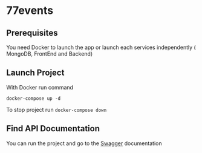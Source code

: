 # 77events

## Prerequisites
You need Docker to launch the app or launch each services independently ( MongoDB, FrontEnd and Backend)

## Launch Project

With Docker run command 

`docker-compose up -d`

To stop project run 
`docker-compose down`

## Find API Documentation

You can run the project and go to the [Swagger](http://localhost:8080/api-docs) documentation
